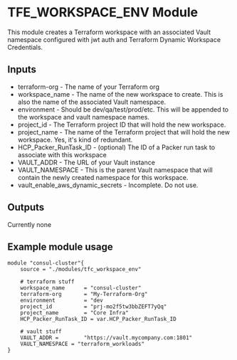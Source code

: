 # TFE_WORKSPACE_ENV Module

This module creates a Terraform workspace with an associated Vault namespace configured with jwt auth and Terraform Dynamic Workspace Credentials. 


## Inputs    
- terraform-org         - The name of your Terraform org
- workspace_name        - The name of the new workspace to create.  This is also the name of the associated Vault namespace.
- environment           - Should be dev/qa/test/prod/etc. This will be appended to the workspace and vault namespace names.
- project_id            - The Terraform project ID that will hold the new workspace.  
- project_name          - The name of the Terraform project that will hold the new workspace.  Yes, it's kind of redundant. 
- HCP_Packer_RunTask_ID - (optional) The ID of a Packer run task to associate with this workspace
- VAULT_ADDR            - The URL of your Vault instance
- VAULT_NAMESPACE       - This is the parent Vault namespace that will contain the newly created namespace for this workspace.
- vault_enable_aws_dynamic_secrets - Incomplete. Do not use. 

## Outputs
Currently none

## Example module usage
    module "consul-cluster"{
        source = "./modules/tfc_workspace_env"

        # terraform stuff   
        workspace_name      = "consul-cluster"
        terraform-org       = "My-Terraform-Org"
        environment         = "dev
        project_id          = "prj-mo2f5tw3bbZEFT7yQq"
        project_name        = "Core Infra"
        HCP_Packer_RunTask_ID = var.HCP_Packer_RunTask_ID

        # vault stuff
        VAULT_ADDR =        "https://vault.mycompany.com:1801"
        VAULT_NAMESPACE = "terraform_workloads"
    }